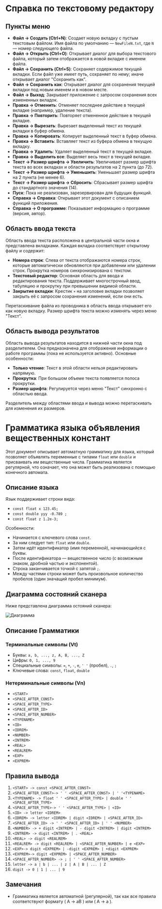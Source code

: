 # Справка по текстовому редактору

## Пункты меню

- **Файл → Создать (Ctrl+N)**: Создает новую вкладку с пустым текстовым файлом. Имя файла по умолчанию — `NewFileN.txt`, где `N` — номер следующего файла.
- **Файл → Открыть (Ctrl+O)**: Открывает диалог для выбора текстового файла, который затем отображается в новой вкладке с именем файла.
- **Файл → Сохранить (Ctrl+S)**: Сохраняет содержимое текущей вкладки. Если файл уже имеет путь, сохраняет по нему; иначе открывает диалог "Сохранить как".
- **Файл → Сохранить как**: Открывает диалог для сохранения текущей вкладки под новым именем и в новом месте.
- **Файл → Выход**: Закрывает приложение с запросом сохранения всех измененных вкладок.
- **Правка → Отменить**: Отменяет последнее действие в текущей вкладке (например, удаление текста).
- **Правка → Повторить**: Повторяет отмененное действие в текущей вкладке.
- **Правка → Вырезать**: Вырезает выделенный текст из текущей вкладки в буфер обмена.
- **Правка → Копировать**: Копирует выделенный текст в буфер обмена.
- **Правка → Вставить**: Вставляет текст из буфера обмена в текущую вкладку.
- **Правка → Удалить**: Удаляет выделенный текст в текущей вкладке.
- **Правка → Выделить все**: Выделяет весь текст в текущей вкладке.
- **Текст → Размер шрифта → Увеличить**: Увеличивает размер шрифта текста во всех вкладках и области результатов на 2 пункта (до 72).
- **Текст → Размер шрифта → Уменьшить**: Уменьшает размер шрифта на 2 пункта (не менее 6).
- **Текст → Размер шрифта → Сбросить**: Сбрасывает размер шрифта до стандартного значения (14).
- **Пуск**: Пока не реализован, зарезервирован для будущих функций.
- **Справка → Справка**: Открывает этот документ с описанием функций приложения.
- **Справка → О программе**: Показывает информацию о программе (версия, автор).

## Область ввода текста

Область ввода текста расположена в центральной части окна и представлена вкладками. Каждая вкладка соответствует открытому файлу и содержит:

- **Номера строк**: Слева от текста отображаются номера строк, которые автоматически обновляются при добавлении или удалении строк. Прокрутка номеров синхронизирована с текстом.
- **Текстовый редактор**: Основная область для ввода и редактирования текста. Поддерживает многострочный ввод, табуляцию и прокрутку при превышении видимой области.
- **Закрытие вкладки**: Крестик `×` на заголовке вкладки позволяет закрыть её с запросом сохранения изменений, если они есть.

Перетаскивание файла из проводника в область ввода открывает его как новую вкладку. Размер шрифта текста можно изменять через меню "Текст".

## Область вывода результатов

Область вывода результатов находится в нижней части окна под разделителем. Она предназначена для отображения информации о работе программы (пока не используется активно). Основные особенности:

- **Только чтение**: Текст в этой области нельзя редактировать напрямую.
- **Прокрутка**: При большом объеме текста появляется полоса прокрутки.
- **Размер шрифта**: Регулируется через меню "Текст" синхронно с областью ввода.

Разделитель между областями ввода и вывода можно перетаскивать для изменения их размеров.

# Грамматика языка объявления вещественных констант

Этот документ описывает автоматную грамматику для языка, который позволяет объявлять переменные с типами `float` или `double` и присваивать им вещественные числа. Грамматика является регулярной, что означает, что она может быть реализована с помощью конечного автомата.

## Описание языка

Язык поддерживает строки вида:
- `const float x 123.45;`
- `const double yyy -0.789 ;`
- `const float z 1.2e-3;`

Особенности:
- Начинается с ключевого слова `const`.
- За ним следует тип: `float` или `double`.
- Затем идёт идентификатор (имя переменной), начинающийся с буквы.
- После идентификатора — вещественное число (с возможным знаком, дробной частью и экспонентой).
- Строка заканчивается точкой с запятой `;`.
- Между частями строки может быть произвольное количество пробелов (один значащий пробел минимум).

## Диаграмма состояний сканера

Ниже представлена диаграмма остояний сканера:

![Диаграмма](icons/Parsing.svg)


## Описание Грамматики

### Терминальные символы (Vt)
- Буквы: `a, b, ..., z, A, B, ..., Z`
- Цифры: `0, 1, ..., 9`
- Специальные символы: `=`, `+`, `-`, `e`, `' '` (пробел), `.`, `;`
- Ключевые слова: `const`, `float`, `double`

### Нетерминальные символы (Vn)
- `<START>`
- `<SPACE_AFTER_CONST>`
- `<SPACE_AFTER_TYPE>`
- `<SPACE_AFTER_ID>`
- `<SPACE_AFTER_NUMBER>`
- `<TYPENAME>`
- `<ID>`
- `<IDREM>`
- `<NUMBER>`
- `<INTREM>`
- `<REAL>`
- `<REALREM>`
- `<EXP>`
- `<EXPREM>`

## Правила вывода

1. `<START> -> const <SPACE_AFTER_CONST>`
2. `<SPACE_AFTER_CONST>-> ' ' <SPACE_AFTER_CONST> | ' '<TYPENAME>`
3. `<TYPENAME> -> float ' ' <SPACE_AFTER_TYPE> | double ' ' <SPACE_AFTER_TYPE>`
4. `<SPACE_AFTER_TYPE>-> ' ' <SPACE_AFTER_TYPE> | <ID>`
5. `<ID> -> letter <IDREM>`
6. `<IDREM> -> letter <IDREM> | digit <IDREM> | <SPACE_AFTER_ID>`
7. `<SPACE_AFTER_ID> -> ' ' <SPACE_AFTER_ID> | ' ' <NUMBER>`
8. `<NUMBER> -> + digit <INTREM> | - digit <INTREM> | digit <INTREM>`
9. `<INTREM> -> digit <INTREM> | . <REAL>`
10. `<REAL> -> digit <REALREM>`
11. `<REALREM> -> digit <REALREM> | <SPACE_AFTER_NUMBER> | e <EXP>`
12. `<EXP>-> digit <EXPREM> | -digit <EXPREM> | +digit <EXPREM>`
13. `<EXPREM>-> digit <EXPREM> | <SPACE_AFTER_NUMBER>`
14. `<SPACE_AFTER_NUMBER> -> ; | ' ' <SPACE_AFTER_NUMBER>`
15. `letter -> a | b | ... | z | A | B | ... | Z`
16. `digit -> 0 | 1 | ... | 9`


## Замечания
- Грамматика является автоматной (регулярной), так как все правила соответствуют формату \( A -> aB \) или \( A -> a \).
